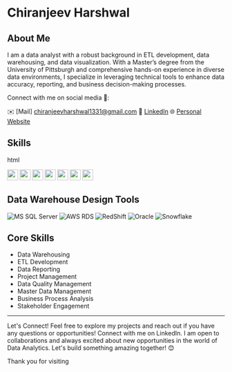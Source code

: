 # Chiranjeev Harshwal

## About Me
I am a data analyst with a robust background in ETL development, data warehousing, and data visualization. With a Master’s degree from the University of Pittsburgh and comprehensive hands-on experience in diverse data environments, I specialize in leveraging technical tools to enhance data accuracy, reporting, and business decision-making processes.

Connect with me on social media 👋:

✉️ [Mail] chiranjeevharshwal1331@gmail.com
🔗 [LinkedIn](https://www.linkedin.com/in/chiranjeev-harshwal/)
🌐 [Personal Website](https://chiranjeevh.github.io/)

## Skills
html
<p>
  <img src="https://img.shields.io/badge/Python-3776AB?style=flat&logo=python&logoColor=white" height="25" />
  <img src="https://img.shields.io/badge/SQL-4479A1?style=flat&logo=MySQL&logoColor=white" height="25" />
  <img src="https://img.shields.io/badge/Java-007396?style=flat&logo=java&logoColor=white" height="25" />
  <img src="https://img.shields.io/badge/Tableau-1E4E79?style=flat&logo=Tableau&logoColor=white" height="25" />
  <img src="https://img.shields.io/badge/Power%20BI-F2C811?style=flat&logo=powerbi&logoColor=black" height="25" />
  <img src="https://img.shields.io/badge/Apache%20Spark-E25A1C?style=flat&logo=Apache%20Spark&logoColor=white" height="25" />
  <img src="https://img.shields.io/badge/AWS%20RDS-FF9900?style=flat&logo=amazonaws&logoColor=white" height="25" />
</p>
<h2>Data Warehouse Design Tools</h2>
<p>
  <img src="https://img.shields.io/badge/MS%20SQL%20Server-007ACC?style=flat-square&logo=microsoftsqlserver&logoColor=white" alt="MS SQL Server" />
  <img src="https://img.shields.io/badge/AWS%20RDS-232F3E?style=flat-square&logo=amazonaws&logoColor=white" alt="AWS RDS" />
  <img src="https://img.shields.io/badge/RedShift-99424F?style=flat-square&logo=amazonaws&logoColor=white" alt="RedShift" />
  <img src="https://img.shields.io/badge/Oracle-F80000?style=flat-square&logo=oracle&logoColor=white" alt="Oracle" />
  <img src="https://img.shields.io/badge/Snowflake-005A9C?style=flat-square&logo=snowflake&logoColor=white" alt="Snowflake" />
</p>

<h2>Core Skills</h2>
<ul>
  <li>Data Warehousing</li>
  <li>ETL Development</li>
  <li>Data Reporting</li>
  <li>Project Management</li>
  <li>Data Quality Management</li>
  <li>Master Data Management</li>
  <li>Business Process Analysis</li>
  <li>Stakeholder Engagement</li>
</ul>
<hr />

Let's Connect!
Feel free to explore my projects and reach out if you have any questions or opportunities! Connect with me on LinkedIn. I am open to collaborations and always excited about new opportunities in the world of Data Analytics. Let's build something amazing together! 😊

Thank you for visiting
